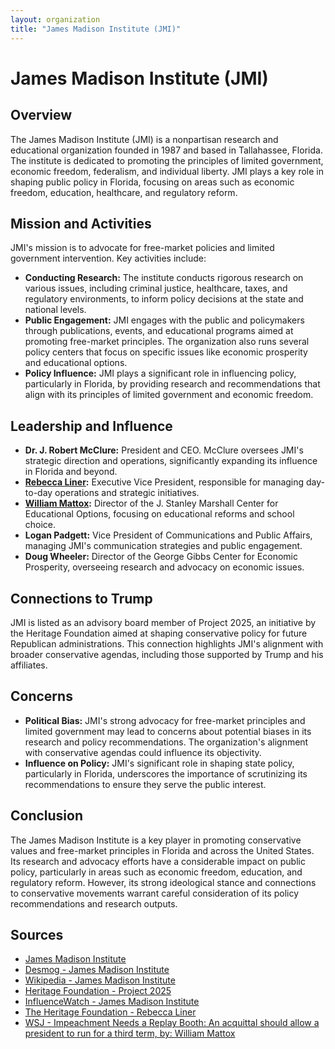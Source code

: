 ```yaml
---
layout: organization
title: "James Madison Institute (JMI)"
---
```


# James Madison Institute (JMI)

## Overview
The James Madison Institute (JMI) is a nonpartisan research and educational organization founded in 1987 and based in Tallahassee, Florida. The institute is dedicated to promoting the principles of limited government, economic freedom, federalism, and individual liberty. JMI plays a key role in shaping public policy in Florida, focusing on areas such as economic freedom, education, healthcare, and regulatory reform.

## Mission and Activities
JMI's mission is to advocate for free-market policies and limited government intervention. Key activities include:
- **Conducting Research:** The institute conducts rigorous research on various issues, including criminal justice, healthcare, taxes, and regulatory environments, to inform policy decisions at the state and national levels.
- **Public Engagement:** JMI engages with the public and policymakers through publications, events, and educational programs aimed at promoting free-market principles. The organization also runs several policy centers that focus on specific issues like economic prosperity and educational options.
- **Policy Influence:** JMI plays a significant role in influencing policy, particularly in Florida, by providing research and recommendations that align with its principles of limited government and economic freedom.

## Leadership and Influence
- **Dr. J. Robert McClure:** President and CEO. McClure oversees JMI's strategic direction and operations, significantly expanding its influence in Florida and beyond.
- **[Rebecca Liner](https://www.heritage.org/annual_report_2018/policy-promotion.html):** Executive Vice President, responsible for managing day-to-day operations and strategic initiatives.
- **[William Mattox](https://www.wsj.com/articles/impeachment-needs-a-replay-booth-11571872105):** Director of the J. Stanley Marshall Center for Educational Options, focusing on educational reforms and school choice.
- **Logan Padgett:** Vice President of Communications and Public Affairs, managing JMI's communication strategies and public engagement.
- **Doug Wheeler:** Director of the George Gibbs Center for Economic Prosperity, overseeing research and advocacy on economic issues.

## Connections to Trump
JMI is listed as an advisory board member of Project 2025, an initiative by the Heritage Foundation aimed at shaping conservative policy for future Republican administrations. This connection highlights JMI's alignment with broader conservative agendas, including those supported by Trump and his affiliates.

## Concerns
- **Political Bias:** JMI's strong advocacy for free-market principles and limited government may lead to concerns about potential biases in its research and policy recommendations. The organization's alignment with conservative agendas could influence its objectivity.
- **Influence on Policy:** JMI's significant role in shaping state policy, particularly in Florida, underscores the importance of scrutinizing its recommendations to ensure they serve the public interest.

## Conclusion
The James Madison Institute is a key player in promoting conservative values and free-market principles in Florida and across the United States. Its research and advocacy efforts have a considerable impact on public policy, particularly in areas such as economic freedom, education, and regulatory reform. However, its strong ideological stance and connections to conservative movements warrant careful consideration of its policy recommendations and research outputs.

## Sources
- [James Madison Institute](https://www.jamesmadison.org)
- [Desmog - James Madison Institute](https://www.desmog.com/james-madison-institute/)
- [Wikipedia - James Madison Institute](https://en.wikipedia.org/wiki/James_Madison_Institute)
- [Heritage Foundation - Project 2025](https://www.heritage.org/conservatism/commentary/project-2025)
- [InfluenceWatch - James Madison Institute](https://www.influencewatch.org/non-profit/james-madison-institute/)
- [The Heritage Foundation - Rebecca Liner](https://www.heritage.org/annual_report_2018/policy-promotion.html)
- [WSJ - Impeachment Needs a Replay Booth: An acquittal should allow a president to run for a third term, by: William Mattox](https://www.wsj.com/articles/impeachment-needs-a-replay-booth-11571872105)